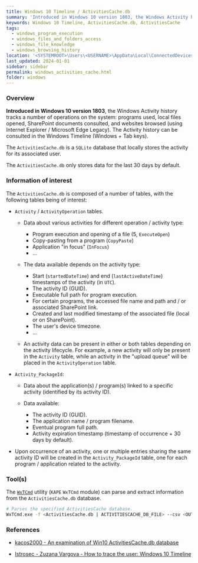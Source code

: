 ```yaml
---
title: Windows 10 Timeline / ActivitiesCache.db
summary: 'Introduced in Windows 10 version 1803, the Windows Activity history tracks a number of operations on the system: programs used, local files opened, SharePoint documents consulted, and websites browsed (using Internet Explorer / Microsoft Edge Legacy).\n\nThe ActivitiesCache.db database only stores data for the last 30 days by default.\n\nInformation of interest, that depends on the activity type: start and end times of the activity (in UTC), executable full path for program execution, file name / SharePoint link for files accessed using certain programs, created and last modified timestamp of the associated file, etc.'
keywords: Windows 10 Timeline, ActivitiesCache.db, ActivitiesCache
tags:
  - windows_program_execution
  - windows_files_and_folders_access
  - windows_file_knowledge
  - windows_browsing_history
location: '<SYSTEMROOT>\Users\<USERNAME>\AppData\Local\ConnectedDevicesPlatform\[L.<USERNAME> | *]\ActivitiesCache.db'
last_updated: 2024-01-01
sidebar: sidebar
permalink: windows_activities_cache.html
folder: windows
---
```


### Overview

**Introduced in Windows 10 version 1803**, the Windows Activity history tracks
a number of operations on the system: programs used, local files opened,
SharePoint documents consulted, and websites browsed (using Internet Explorer /
Microsoft Edge Legacy). The Activity history can be consulted in the Windows
Timeline (Windows + Tab keys).

The `ActivitiesCache.db` is a `SQLite` database that locally stores the
activity for its associated user.

The `ActivitiesCache.db` only stores data for the last 30 days by default.

### Information of interest

The `ActivitiesCache.db` is composed of a number of tables, with the following
tables being of interest:

  - `Activity` / `ActivityOperation` tables.

    - Data about various activities for different operation / activity type:
      - Program execution and opening of a file (5, `ExecuteOpen`)
      - Copy-pasting from a program (`CopyPaste`)
      - Application "in focus" (`InFocus`)
      - ...

    - The data available depends on the activity type:
      - Start (`startedDateTime`) and end (`lastActiveDateTime`) timestamps of
        the activity (in `UTC`).
      - The activity ID (GUID).
      - Executable full path for program execution.
      - For certain programs, the accessed file name and path and / or
        associated SharePoint link.
      - Created and last modified timestamp of the associated file (local or
        on SharePoint).
      - The user's device timezone.
      - ...

    - An activity data can be present in either or both tables depending on the
      activity lifecycle. For example, a new activity will only be present in
      the `Activity` table, while an activity in the "upload queue" will be
      placed in the `ActivityOperation` table.

  - `Activity_PackageId`:

    - Data about the application(s) / program(s) linked to a specific activity
      (identified by its activity ID).

    - Data available:
      - The activity ID (GUID).
      - The application name / program filename.
      - Eventual program full path.
      - Activity expiration timestamp (timestamp of occurrence + 30 days by
        default).

   - Upon occurrence of an activity, one or multiple entries sharing the same
     activity ID will be created in the `Activity_PackageId` table, one for
     each program / application related to the activity.

### Tool(s)

The [`WxTCmd`](https://github.com/EricZimmerman/WxTCmd) utility (`KAPE`
`WxTCmd` module) can parse and extract information from the
`ActivitiesCache.db` database.

```bash
# Parses the specified ActivitiesCache database.
WxTCmd.exe -f <ActivitiesCache.db | ACTIVITIESCACHE_DB_FILE> --csv <OUTPUT_DIRECTORY>
```

### References

  - [kacos2000 - An examination of Win10 ActivitiesCache.db database](https://kacos2000.github.io/WindowsTimeline/WindowsTimeline.pdf)

  - [Istrosec - Zuzana Vargova - How to trace the user: Windows 10 Timeline](https://istrosec.com/blog/windows-10-timeline/)
